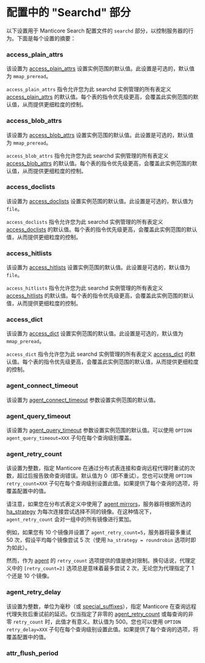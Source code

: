 # 配置中的 "Searchd" 部分

以下设置用于 Manticore Search 配置文件的 `searchd` 部分，以控制服务器的行为。下面是每个设置的摘要：

### access_plain_attrs

该设置为 [access_plain_attrs](../Creating_a_table/Local_tables/Plain_and_real-time_table_settings.md#Accessing-table-files) 设置实例范围的默认值。此设置是可选的，默认值为 `mmap_preread`。

`access_plain_attrs` 指令允许您为此 searchd 实例管理的所有表定义 [access_plain_attrs](../Creating_a_table/Local_tables/Plain_and_real-time_table_settings.md#Accessing-table-files) 的默认值。每个表的指令优先级更高，会覆盖此实例范围的默认值，从而提供更细粒度的控制。

### access_blob_attrs

该设置为 [access_blob_attrs](../Creating_a_table/Local_tables/Plain_and_real-time_table_settings.md#Accessing-table-files) 设置实例范围的默认值。此设置是可选的，默认值为 `mmap_preread`。

`access_blob_attrs` 指令允许您为此 searchd 实例管理的所有表定义 [access_blob_attrs](../Creating_a_table/Local_tables/Plain_and_real-time_table_settings.md#Accessing-table-files) 的默认值。每个表的指令优先级更高，会覆盖此实例范围的默认值，从而提供更细粒度的控制。

### access_doclists

该设置为 [access_doclists](../Creating_a_table/Local_tables/Plain_and_real-time_table_settings.md#Accessing-table-files) 设置实例范围的默认值。此设置是可选的，默认值为 `file`。

`access_doclists` 指令允许您为此 searchd 实例管理的所有表定义 [access_doclists](../Creating_a_table/Local_tables/Plain_and_real-time_table_settings.md#Accessing-table-files) 的默认值。每个表的指令优先级更高，会覆盖此实例范围的默认值，从而提供更细粒度的控制。

### access_hitlists

该设置为 [access_hitlists](../Creating_a_table/Local_tables/Plain_and_real-time_table_settings.md#Accessing-table-files) 设置实例范围的默认值。此设置是可选的，默认值为 `file`。

`access_hitlists` 指令允许您为此 searchd 实例管理的所有表定义 [access_hitlists](../Creating_a_table/Local_tables/Plain_and_real-time_table_settings.md#Accessing-table-files) 的默认值。每个表的指令优先级更高，会覆盖此实例范围的默认值，从而提供更细粒度的控制。

### access_dict

该设置为 [access_dict](../Creating_a_table/Local_tables/Plain_and_real-time_table_settings.md#Accessing-table-files) 设置实例范围的默认值。此设置是可选的，默认值为 `mmap_preread`。

`access_dict` 指令允许您为此 searchd 实例管理的所有表定义 [access_dict](../Creating_a_table/Local_tables/Plain_and_real-time_table_settings.md#Accessing-table-files) 的默认值。每个表的指令优先级更高，会覆盖此实例范围的默认值，从而提供更细粒度的控制。

### agent_connect_timeout

该设置为 [agent_connect_timeout](../Creating_a_table/Creating_a_distributed_table/Remote_tables.md#agent_connect_timeout) 参数设置实例范围的默认值。


### agent_query_timeout

该设置为 [agent_query_timeout](../Creating_a_table/Creating_a_distributed_table/Remote_tables.md#agent_query_timeout) 参数设置实例范围的默认值。可以使用 `OPTION agent_query_timeout=XXX` 子句在每个查询级别覆盖。


### agent_retry_count

该设置为整数，指定 Manticore 在通过分布式表连接和查询远程代理时重试的次数，超过后报告致命查询错误。默认值为 0（即不重试）。您也可以使用 `OPTION retry_count=XXX` 子句在每个查询级别设置此值。如果提供了每个查询的选项，将覆盖配置中的值。

请注意，如果您在分布式表定义中使用了 [agent mirrors](../Creating_a_cluster/Remote_nodes/Mirroring.md#Agent-mirrors)，服务器将根据所选的 [ha_strategy](../Creating_a_cluster/Remote_nodes/Load_balancing.md#ha_strategy) 为每次连接尝试选择不同的镜像。在这种情况下，`agent_retry_count` 会对一组中的所有镜像进行累加。

例如，如果您有 10 个镜像并设置了 `agent_retry_count=5`，服务器将最多重试 50 次，假设平均每个镜像尝试 5 次（使用 `ha_strategy = roundrobin` 选项时即为如此）。

然而，作为 [agent](../Creating_a_table/Creating_a_distributed_table/Remote_tables.md#agent) 的 `retry_count` 选项提供的值是绝对限制。换句话说，代理定义中的 `[retry_count=2]` 选项总是意味着最多尝试 2 次，无论您为代理指定了 1 个还是 10 个镜像。

### agent_retry_delay

该设置为整数，单位为毫秒（或 [special_suffixes](../Server_settings/Special_suffixes.md)），指定 Manticore 在查询远程代理失败后重试前的延迟。仅当指定了非零的 [agent_retry_count](../Creating_a_table/Creating_a_distributed_table/Creating_a_local_distributed_table.md) 或每查询的非零 `retry_count` 时，此值才有意义。默认值为 500。您也可以使用 `OPTION retry_delay=XXX` 子句在每个查询级别设置此值。如果提供了每个查询的选项，将覆盖配置中的值。


### attr_flush_period

<!-- example conf attr_flush_period -->




































































































































































































































































































































































































































































































































































































































































































































































































































































































































































































































































































































































































































































































































































































































































































































































































































































































